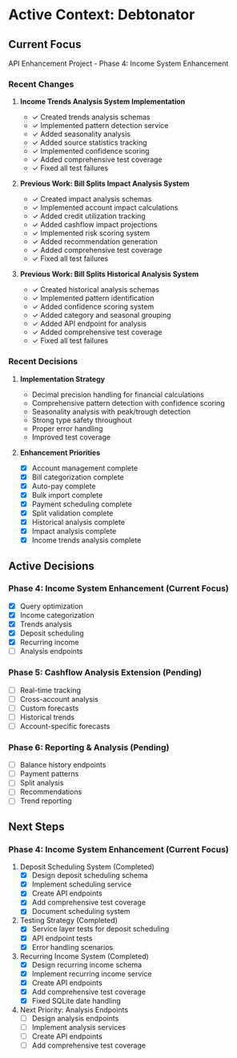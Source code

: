 # Active Context: Debtonator

## Current Focus
API Enhancement Project - Phase 4: Income System Enhancement

### Recent Changes
1. **Income Trends Analysis System Implementation**
   - ✓ Created trends analysis schemas
   - ✓ Implemented pattern detection service
   - ✓ Added seasonality analysis
   - ✓ Added source statistics tracking
   - ✓ Implemented confidence scoring
   - ✓ Added comprehensive test coverage
   - ✓ Fixed all test failures

2. **Previous Work: Bill Splits Impact Analysis System**
   - ✓ Created impact analysis schemas
   - ✓ Implemented account impact calculations
   - ✓ Added credit utilization tracking
   - ✓ Added cashflow impact projections
   - ✓ Implemented risk scoring system
   - ✓ Added recommendation generation
   - ✓ Added comprehensive test coverage
   - ✓ Fixed all test failures

3. **Previous Work: Bill Splits Historical Analysis System**
   - ✓ Created historical analysis schemas
   - ✓ Implemented pattern identification
   - ✓ Added confidence scoring system
   - ✓ Added category and seasonal grouping
   - ✓ Added API endpoint for analysis
   - ✓ Added comprehensive test coverage
   - ✓ Fixed all test failures

### Recent Decisions
1. **Implementation Strategy**
   - Decimal precision handling for financial calculations
   - Comprehensive pattern detection with confidence scoring
   - Seasonality analysis with peak/trough detection
   - Strong type safety throughout
   - Proper error handling
   - Improved test coverage

2. **Enhancement Priorities**
   - [x] Account management complete
   - [x] Bill categorization complete
   - [x] Auto-pay complete
   - [x] Bulk import complete
   - [x] Payment scheduling complete
   - [x] Split validation complete
   - [x] Historical analysis complete
   - [x] Impact analysis complete
   - [x] Income trends analysis complete

## Active Decisions

### Phase 4: Income System Enhancement (Current Focus)
- [x] Query optimization
- [x] Income categorization
- [x] Trends analysis
- [x] Deposit scheduling
- [x] Recurring income
- [ ] Analysis endpoints

### Phase 5: Cashflow Analysis Extension (Pending)
- [ ] Real-time tracking
- [ ] Cross-account analysis
- [ ] Custom forecasts
- [ ] Historical trends
- [ ] Account-specific forecasts

### Phase 6: Reporting & Analysis (Pending)
- [ ] Balance history endpoints
- [ ] Payment patterns
- [ ] Split analysis
- [ ] Recommendations
- [ ] Trend reporting

## Next Steps

### Phase 4: Income System Enhancement (Current Focus)
1. Deposit Scheduling System (Completed)
   - [x] Design deposit scheduling schema
   - [x] Implement scheduling service
   - [x] Create API endpoints
   - [x] Add comprehensive test coverage
   - [x] Document scheduling system

2. Testing Strategy (Completed)
   - [x] Service layer tests for deposit scheduling
   - [x] API endpoint tests
   - [x] Error handling scenarios

3. Recurring Income System (Completed)
   - [x] Design recurring income schema
   - [x] Implement recurring income service
   - [x] Create API endpoints
   - [x] Add comprehensive test coverage
   - [x] Fixed SQLite date handling

4. Next Priority: Analysis Endpoints
   - [ ] Design analysis endpoints
   - [ ] Implement analysis services
   - [ ] Create API endpoints
   - [ ] Add comprehensive test coverage
